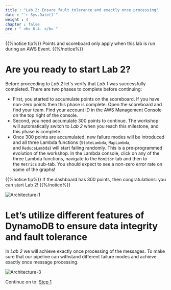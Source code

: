 ```yaml
---
title : "Lab 2: Ensure fault tolerance and exactly once processing"
date : "`r Sys.Date()`"
weight : 4
chapter : false
pre : " <b> 6.4. </b> "
---
```


{{%notice tip%}}
Points and scoreboard only apply when this lab is run during an AWS Event.
{{%/notice%}}

# Are you ready to start Lab 2?


Before proceeding to _Lab 2_ let's verify that _Lab 1_ was successfully completed. There are two phases to complete before continuing:

- First, you started to accumulate points on the scoreboard. If you have non-zero points then this phase is complete. Open the scoreboard and find your team. Find your account ID in the AWS Management Console on the top right of the console.
- Second, you need accumulate 300 points to continue. The workshop will automatically switch to _Lab 2_ when you reach this milestone, and this phase is complete.
- Once 300 points are accumulated, new failure modes will be introduced and all three Lambda functions (`StateLambda`, `MapLambda`, and `ReduceLambda`) will start failing randomly. This is a pre-programmed evolution of the workshop. In the Lambda console, click on any of the three Lambda functions, navigate to the `Monitor` tab and then to the `Metrics` sub-tab. You should expect to see a non-zero error rate on some of the graphs!

{{%notice tip%}}
If the dashboard has 300 points, then congratulations: you can start Lab 2!
{{%/notice%}}


![Architecture-1](/images/6/6.4/1.png)

# Let’s utilize different features of DynamoDB to ensure data integrity and fault tolerance


In _Lab 2_ we will achieve exactly once processing of the messages. To make sure that our pipeline can withstand different failure modes and achieve exactly once message processing.

![Architecture-3](/images/6/6.4/2.png)

Continue on to: [Step 1](https://catalog.workshops.aws/dynamodb-labs/en-US/event-driven-architecture/ex3fixbugs/step1)